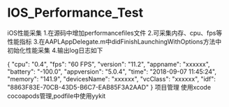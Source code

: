 # IOS_Performance_Test

iOS性能采集
1.在源码中增加performancefiles文件
2.可采集内存、cpu、fps等性能指标
3.在AAPLAppDelegate.m中didFinishLaunchingWithOptions方法中初始化性能采集
4.输出log日志如下

{
    "cpu": "0.4",
    "fps": "60 FPS",
    "version": "11.2",
    "appname": "xxxxxx",
    "battery": "-100.0",
    "appversion": "5.0.4",
    "time": "2018-09-07 11:45:24",
    "memory": "141.9",
    "devicesName": "xxxxxx",
    "vcClass": "xxxxxx",
    "idf": "8863F83E-70CB-43D5-B6C7-EAB85F3A2AAD"
}
项目管理
使用xcode cocoapods管理,podfile中使用yykit